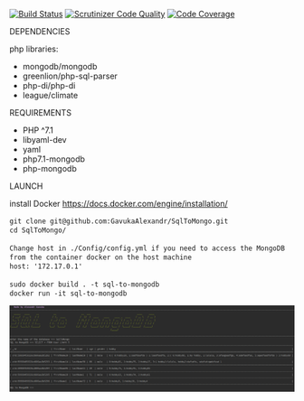 [![Build Status](https://travis-ci.org/GavukaAlexandr/SqlToMongo.svg?branch=master)](https://travis-ci.org/GavukaAlexandr/SqlToMongo)
[![Scrutinizer Code Quality](https://scrutinizer-ci.com/g/GavukaAlexandr/SqlToMongo/badges/quality-score.png?b=dev)](https://scrutinizer-ci.com/g/GavukaAlexandr/SqlToMongo/?branch=dev)
[![Code Coverage](https://scrutinizer-ci.com/g/GavukaAlexandr/SqlToMongo/badges/coverage.png?b=master)](https://scrutinizer-ci.com/g/GavukaAlexandr/SqlToMongo/?branch=master)

DEPENDENCIES

php libraries:
* mongodb/mongodb
* greenlion/php-sql-parser
* php-di/php-di
* league/climate

REQUIREMENTS
* PHP ^7.1
* libyaml-dev
* yaml
* php7.1-mongodb
* php-mongodb

LAUNCH

install Docker
https://docs.docker.com/engine/installation/
````
git clone git@github.com:GavukaAlexandr/SqlToMongo.git
cd SqlToMongo/

Change host in ./Config/config.yml if you need to access the MongoDB
from the container docker on the host machine
host: '172.17.0.1'

sudo docker build . -t sql-to-mongodb
docker run -it sql-to-mongodb

````
![Image](https://github.com/GavukaAlexandr/SqlToMongo/blob/dev/images/Screenshot.png)



